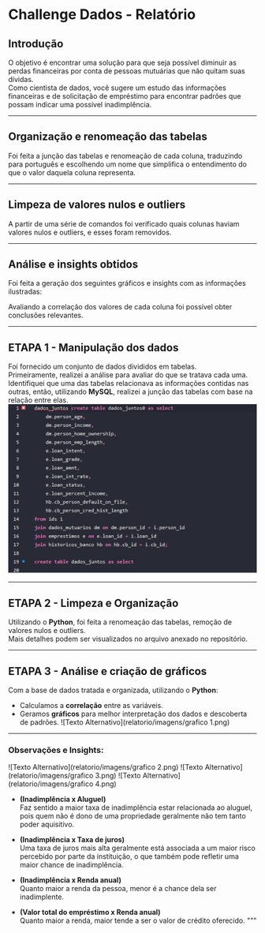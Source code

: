 # Challenge Dados - Relatório

## Introdução

O objetivo é encontrar uma solução para que seja possível diminuir as perdas financeiras por conta de pessoas mutuárias que não quitam suas dívidas.  
Como cientista de dados, você sugere um estudo das informações financeiras e de solicitação de empréstimo para encontrar padrões que possam indicar uma possível inadimplência.

---

## Organização e renomeação das tabelas

Foi feita a junção das tabelas e renomeação de cada coluna, traduzindo para português e escolhendo um nome que simplifica o entendimento do que o valor daquela coluna representa.

---

## Limpeza de valores nulos e outliers

A partir de uma série de comandos foi verificado quais colunas haviam valores nulos e outliers, e esses foram removidos.

---

## Análise e insights obtidos

Foi feita a geração dos seguintes gráficos e insights com as informações ilustradas:

Avaliando a correlação dos valores de cada coluna foi possível obter conclusões relevantes.

---

## ETAPA 1 - Manipulação dos dados

Foi fornecido um conjunto de dados divididos em tabelas.  
Primeiramente, realizei a análise para avaliar do que se tratava cada uma.  
Identifiquei que uma das tabelas relacionava as informações contidas nas outras, então, utilizando **MySQL**, realizei a junção das tabelas com base na relação entre elas.
![Texto Alternativo](relatorio/imagens/comandos.png)

---

## ETAPA 2 - Limpeza e Organização

Utilizando o **Python**, foi feita a renomeação das tabelas, remoção de valores nulos e outliers.  
Mais detalhes podem ser visualizados no arquivo anexado no repositório.

---

## ETAPA 3 - Análise e criação de gráficos

Com a base de dados tratada e organizada, utilizando o **Python**:

- Calculamos a **correlação** entre as variáveis.
- Geramos **gráficos** para melhor interpretação dos dados e descoberta de padrões.
![Texto Alternativo](relatorio/imagens/grafico 1.png)
---

### Observações e Insights:
![Texto Alternativo](relatorio/imagens/grafico 2.png)
![Texto Alternativo](relatorio/imagens/grafico 3.png)
![Texto Alternativo](relatorio/imagens/grafico 4.png)

- **(Inadimplência x Aluguel)**  
  Faz sentido a maior taxa de inadimplência estar relacionada ao aluguel, pois quem não é dono de uma propriedade geralmente não tem tanto poder aquisitivo.

- **(Inadimplência x Taxa de juros)**  
  Uma taxa de juros mais alta geralmente está associada a um maior risco percebido por parte da instituição, o que também pode refletir uma maior chance de inadimplência.

- **(Inadimplência x Renda anual)**  
  Quanto maior a renda da pessoa, menor é a chance dela ser inadimplente.

- **(Valor total do empréstimo x Renda anual)**  
  Quanto maior a renda, maior tende a ser o valor de crédito oferecido.
"""
